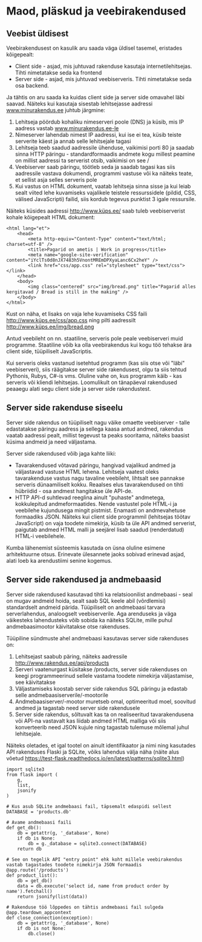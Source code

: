 # Maod, pläskud ja veebirakendused

## Veebist üldisest

Veebirakendusest on kasulik aru saada väga üldisel tasemel, eristades kõigepealt:

* Client side - asjad, mis juhtuvad rakenduse kasutaja internetilehitsejas. Tihti nimetatakse seda ka frontend
* Server side - asjad, mis juhtuvad veebiserveris. Tihti nimetatakse seda osa backend.

Ja tähtis on aru saada ka kuidas client side ja server side omavahel läbi saavad.
Näiteks kui kasutaja sisestab lehitsejasse aadressi www.minurakendus.ee juhtub järgmine:

1. Lehitseja pöördub kohaliku nimeserveri poole (DNS) ja küsib, mis IP aadress vastab www.minurakendus.ee-le
2. Nimeserver lahendab nimest IP aadressi, kui ise ei tea, küsib teiste serverite käest ja annab selle lehitsejale tagasi
3. Lehitseja teeb saadud aadressile ühenduse, vaikimisi porti 80 ja saadab sinna HTTP päringu - standardformaadis andmete 
kogu millest peamine on millist aadressi ta serverist otsib, vaikimisi on see /
4. Veebiserver saab päringu, töötleb seda ja saadab tagasi kas siis aadressile vastava dokumendi, programmi vastuse või ka 
näiteks teate, et sellist asja selles serveris pole
5. Kui vastus on HTML dokument, vaatab lehitseja sinna sisse ja kui leiab sealt viited lehe kuvamiseks vajalikele teistele 
ressurssidele (pildid, CSS, välised JavaScripti) failid, siis kordub tegevus punktist 3 igale ressursile.

Näiteks küsides aadressi http://www.küps.ee/ saab tuleb veebiserverist kohale kõigepealt HTML dokument:

```
<html lang="et">
	<head>
		<meta http-equiv="Content-Type" content="text/html; charset=utf-8" />
		<title>Pagarid on ametis | Work in progress</title>
		<meta name="google-site-verification" content="iYclTs0d8nJX7483h5VnontMREmDPXyaLanc6Cx2heY" />
		<link href="css/app.css" rel="stylesheet" type="text/css"></link>
	</head>
	<body>
		<img class="centered" src="img/bread.png" title="Pagarid alles kergitavad / Bread is still in the making" />
	</body>
</html>
```

Kust on näha, et lisaks on vaja lehe kuvamiseks CSS faili http://www.küps.ee/css/app.css ning pilti aadressilt
http://www.küps.ee/img/bread.png

Antud veebileht on nn. staatiline, serveris pole peale veebiserveri muid programme. Staatiline võib ka olla
veebirakendus kui kogu töö tehakse ära client side, tüüpiliselt JavaScriptis. 

Kui serveris oleks vastanud isetehtud programm (kas siis otse või "läbi" veebiserveri), siis räägitakse server side
rakendusest, olgu ta siis tehtud Pythonis, Rubys, C#-is vms. Oluline vahe on, kus programm käib - kas serveris või kliendi lehitsejas.
Loomulikult on tänapäeval rakendused peaaegu alati segu client side ja server side rakendustest.

## Server side rakenduse siseelu

Server side rakendus on tüüpiliselt nagu väike omaette veebiserver - talle edastatakse päringu aadress ja sellega kaasa antud andmed,
rakendus vaatab aadressi pealt, millist tegevust ta peaks sooritama, näiteks baasist küsima andmeid ja need väljastama.

Server side rakendused võib jaga kahte liiki:

* Tavarakendused võtavad päringu, hangivad vajalikud andmed ja väljastavad vastuse HTML lehena. Lehitseja vaatest oleks tavarakenduse vastus nagu tavaline veebileht, lihtsalt see pannakse serveris dünaamiliselt kokku. Reaalses elus tavarakendused on tihti hübriidid - osa andmest hangitakse üle API-de.
* HTTP API-d suhtlevad reeglina ainult "puhaste" andmetega, kokkulepitud andmeformaatides. Nende vastustel pole HTML-i ja veebilehe kujundusega mingit pistmist. Enamasti on andmevahetuse formaadiks JSON. Näiteks kui client side programmil (lehitsejas töötav JavaScript) on vaja toodete nimekirja, küsib ta üle API andmed serverist, paigutab andmed HTML malli ja seejärel lisab saadud (renderdatud) HTML-i veebilehele.

Kumba lähenemist süsteemis kasutada on üsna oluline esimene arhitektuurne otsus. Erinevate ülesannete jaoks sobivad erinevad asjad, alati loeb ka arendustiimi senine kogemus.

## Server side rakendused ja andmebaasid

Server side rakendused kasutavad tihti ka relatsioonilist andmebaasi - seal on mugav andmeid hoida, sealt saab SQL keele abil (võrdlemisi) standardselt andmeid pärida. Tüüpiliselt on andmebaasi tarvara serverlahendus, analoogselt veebiserverile. Aga arenduseks ja väga väikesteks lahendusteks võib sobida ka näiteks SQLite, mille puhul andmebaasimootor käivitatakse otse rakenduses.

Tüüpiline sündmuste ahel andmebaasi kasutavas server side rakenduses on:

1. Lehitsejast saabub päring, näiteks aadressile http://www.rakendus.ee/api/products
2. Serveri vaatenurgast küsitakse /products, server side rakenduses on keegi programmeerinud sellele vastama toodete nimekirja väljastamise, see käivitatakse
3. Väljastamiseks koostab server side rakendus SQL päringu ja edastab selle andmebaasiserverile/-mootorile
4. Andmebaasiserver/-mootor muretseb omal, optimeeritud moel, soovitud andmed ja tagastab need server side rakendusele
5. Server side rakendus, sõltuvalt kas ta on realiseeritud tavarakendusena või API-na vastavalt kas liidab andmed HTML malliga või siis konverteerib need JSON kujule ning tagastab tulemuse mõlemal juhul lehitsejale.

Näiteks oletades, et igal tootel on ainult identifikaator ja nimi ning kasutades API rakenduses Flaski ja SQLite, võiks lahendus välja näha (näite alus võetud https://test-flask.readthedocs.io/en/latest/patterns/sqlite3.html)

```
import sqlite3
from flask import (
    g,
    list,
    jsonify
)

# Kus asub SQLite andmebaasi fail, täpsemalt edaspidi sellest
DATABASE = 'products.db'

# Avame andmebaasi faili
def get_db():
    db = getattr(g, '_database', None)
    if db is None:
        db = g._database = sqlite3.connect(DATABASE)
    return db

# See on tegelik API "entry point" ehk koht millele veebirakendus vastab tagastades toodete nimekirja JSON formaadis
@app.route('/products')
def product_list():
    db = get_db()
    data = db.execute('select id, name from product order by name').fetchall()
    return jsonify(list(data))
   
# Rakenduse töö lõppedes on tähtis andmebaasi fail sulgeda
@app.teardown_appcontext
def close_connection(exception):
    db = getattr(g, '_database', None)
    if db is not None:
        db.close()
```

